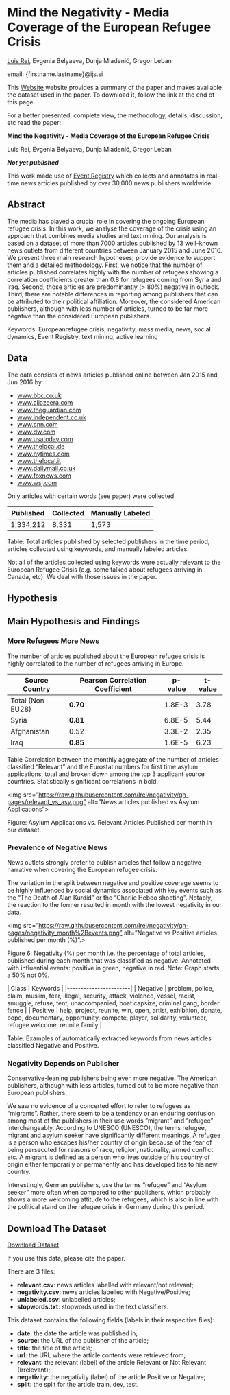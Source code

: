 # Mind the Negativity - Media Coverage of the European Refugee Crisis

[Luis Rei](http://luisrei.com), Evgenia Belyaeva, Dunja Mladenić, Gregor Leban

email: {firstname.lastname}@ijs.si


This [Website](https://lrei.github.io/negativity/) website provides a summary of
the paper and makes available the dataset used in the paper. To download it,
follow the link at the end of this page.

For a better presented, complete view, the methodology, details, discussion,
etc read the paper:

**Mind the Negativity - Media Coverage of the European Refugee Crisis**

Luis Rei, Evgenia Belyaeva, Dunja Mladenić, Gregor Leban

_**Not yet published**_


This work made use of [Event Registry](http://eventregistry.org) which collects and
annotates in real-time news articles published by over 30,000 news publishers
worldwide.


## Abstract
The media has played a crucial role in covering the ongoing European refugee
crisis. In this work, we analyse the coverage of the crisis using an approach
that combines media studies and text mining. Our analysis is based on a dataset
of more than 7000 articles published by 13 well-known news outlets from
different countries between January 2015 and June 2016. We present three main
research hypotheses; provide evidence to support them and a detailed methodology.
First, we notice that the number of articles published correlates highly with
the number of refugees showing a correlation coefficients greater than 0.8 for
refugees coming from Syria and Iraq. Second, those articles are predominantly
(> 80%) negative in outlook. Third, there are notable differences in reporting
among publishers that can be attributed to their political affiliation.
Moreover, the considered American publishers, although with less number of
articles, turned to be far more negative than the considered European publishers.

Keywords: Europeanrefugee crisis, negativity, mass media, news, social dynamics,
Event Registry, text mining, active learning


## Data
The data consists of news articles published online between Jan 2015 and Jun
2016 by:

* www.bbc.co.uk
* www.aljazeera.com
* www.theguardian.com
* www.independent.co.uk
* www.cnn.com
* www.dw.com
* www.usatoday.com
* www.thelocal.de
* www.nytimes.com
* www.thelocal.it
* www.dailymail.co.uk
* www.foxnews.com
* www.wsj.com


Only articles with certain words (see paper) were collected.

|Published | Collected | Manually Labeled |
|----------|-----------|------------------|
| 1,334,212| 8,331     | 1,573            |

Table: Total articles published by selected publishers in the time period,
articles collected using keywords, and manually labeled articles.


Not all of the articles collected using keywords were actually relevant to the
European Refugee Crisis (e.g. some talked about refugees arriving in Canada,
etc). We deal with those issues in the paper.


## Hypothesis


## Main Hypothesis and Findings


### More Refugees More News
The number of articles published about the European refugee crisis is highly
correlated to the number of refugees arriving in Europe.


| Source Country | Pearson Correlation Coefficient | p-value | t-value |
|----------------|---------------------------------|---------|---------|
|Total (Non EU28)| **0.70**                        | 1.8E-3  | 3.78    |
|Syria           | **0.81**                        | 6.8E-5  | 5.44    |
| Afghanistan    | 0.52                        | 3.3E-2  | 2.35    |
| Iraq           | **0.85**                    | 1.6E-5  | 6.23

Table Correlation between the monthly aggregate of the number of articles
classified “Relevant” and the Eurostat numbers for first time asylum
applications, total and broken down among the top 3 applicant source countries.
Statistically significant correlations in bold.


<img
src=”https://raw.githubusercontent.com/lrei/negativity/gh-pages/relevant_vs_asy.png” alt=”News articles published vs Asylum Applications”>

Figure: Asylum Applications vs. Relevant Articles Published per month in our
dataset.


### Prevalence of Negative News

News outlets strongly prefer to publish articles that follow a negative
narrative when covering the European refugee crisis.

The variation in the split between negative and positive coverage seems to be
highly influenced by social dynamics associated with key events such as the
“The Death of Alan Kurdid” or the “Charlie Hebdo shooting”. Notably, the reaction
to the former resulted in month with the lowest negativity in our data.


<img
src=”https://raw.githubusercontent.com/lrei/negativity/gh-pages/negativity_month%2Bevents.png” alt=”Negative vs Positive articles published per month (%)”.>

Figure 6: Negativity (%) per month i.e. the percentage of total articles,
published during each month that was classified as negative. Annotated with
influential events: positive in green, negative in red. Note: Graph starts
a 50% not 0%.


| Class      | Keywords |
|-----------------------|
| Negative | problem, police, claim, muslim, fear, illegal, security, attack, violence, vessel, racist, smuggle, refuse, tent, unaccompanied, boat capsize, criminal gang, border fence |
| Positive | help, project, reunite, win, open, artist, exhibition, donate, pope, documentary, opportunity, compete, player, solidarity, volunteer, refugee welcome, reunite family     |

Table: Examples of automatically extracted keywords from news articles classified Negative and Positive.



### Negativity Depends on Publisher
Conservative-leaning publishers being even more negative. The American
publishers, although with less articles, turned out to be more negative than
European publishers.

We saw no evidence of a concerted effort to refer to refugees as “migrants”.
Rather, there seem to be a tendency or an enduring confusion among most of the
publishers in their use words “migrant” and “refugee” interchangeably.
According to UNESCO (UNESCO), the terms refugee, migrant and asylum seeker have
significantly different meanings. A refugee is a person who escapes his/her
country of origin because of the fear of being persecuted for reasons of race,
religion, nationality, armed conflict etc. A migrant is defined as a person who
lives outside of his country of origin either temporarily or permanently and
has developed ties to his new country.

Interestingly, German publishers, use the terms “refugee” and “Asylum seeker”
more often when compared to other publishers, which probably shows a more
welcoming attitude to the refugees, which is also in line with the political
stand on the refugee crisis in Germany during this period.


## Download The Dataset
[Download Dataset](https://drive.google.com/file/d/0B3CDC49Z2hjxRk13bGl1WThVblk/view)

If you use this data, please cite the paper.

There are 3 files:

* **relevant.csv**: news articles labelled with relevant/not relevant;
* **negativity.csv**: news articles labelled with Negative/Positive;
* **unlabeled.csv**: unlabelled articles;
* **stopwords.txt**: stopwords used in the text classifiers.


This dataset contains the following fields (labels in their respecitive files):

* **date**: the date the article was published in;
* **source**: the URL of the publisher of the article;
* **title**: the title of the article;
* **url**: the URL where the article contents were retrieved from;
* **relevant**: the relevant (label) of the article Relevant or Not Relevant
  (Irrelevant);
* **negativity**: the negativity (label) of the article Positive or Negative;
* **split**: the split for the article train, dev, test.

